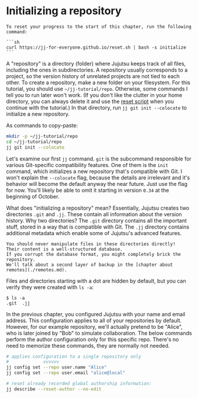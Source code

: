 # Initializing a repository

````admonish quote title="Reset your progress" collapsible=true
To reset your progress to the start of this chapter, run the following command:

```sh
curl https://jj-for-everyone.github.io/reset.sh | bash -s initialize
```
````

A "repository" is a directory (folder) where Jujutsu keeps track of all files, including the ones in subdirectories.
A repository usually corresponds to a project, so the version history of unrelated projects are not tied to each other.
To create a repository, make a new folder on your filesystem.
For this tutorial, you should use `~/jj-tutorial/repo`.
Otherwise, some commands I tell you to run later won't work.
(If you don't like the clutter in your home directory, you can always delete it and use the [reset script](./introduction.md#reset-your-progress) when you continue with the tutorial.)
In that directory, run `jj git init --colocate` to initialize a new repository.

As commands to copy-paste:

```sh
mkdir -p ~/jj-tutorial/repo
cd ~/jj-tutorial/repo
jj git init --colocate
```

Let's examine our first `jj` command.
`git` is the subcommand responsible for various Git-specific compatibility features.
One of them is the `init` command, which initializes a new repository that's compatible with Git.
I won't explain the `--colocate` flag, because the details are irrelevant and it's behavior will become the default anyway the near future.
Just use the flag for now.
You'll likely be able to omit it starting in version `0.34` at the beginning of October.

What does "initializing a repository" mean?
Essentially, Jujutsu creates two directories `.git` and `.jj`.
These contain all information about the version history.
Why two directories?
The `.git` directory contains all the important stuff, stored in a way that is compatible with Git.
The `.jj` directory contains additional metadata which enable some of Jujutsu's advanced features.

```admonish warning
You should never manipulate files in these directories directly!
Their content is a well-structured database.
If you corrupt the database format, you might completely brick the repository.
We'll talk about a second layer of backup in the [chapter about remotes](./remotes.md).
```

Files and directories starting with a dot are hidden by default, but you can verify they were created with `ls -a`:

```console
$ ls -a
.git  .jj
```

In the previous chapter, you configured Jujutsu with your name and email address.
This configuration applies to all of your repositories by default.
However, for our example repository, we'll actually pretend to be "Alice", who is later joined by "Bob" to simulate collaboration.
The below commands perform the author configuration only for this specific repo.
There's no need to memorize these commands, they are normally not needed.

```sh
# applies configuration to a single repository only
#             vvvvvv
jj config set --repo user.name "Alice"
jj config set --repo user.email "alice@local"

# reset already recorded global authorship information:
jj describe --reset-author --no-edit
```
